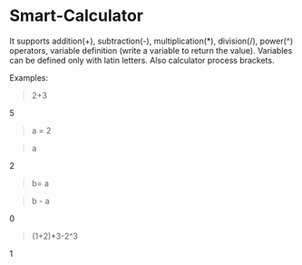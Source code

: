 # Smart-Calculator
It supports addition(+), subtraction(-),
multiplication(*), division(/), power(^) operators,
variable definition (write a variable to return the value).
Variables can be defined only with latin letters.
Also calculator process brackets.



Examples:
>2+3

5

>a = 2

>a

2

>b= a

>b - a

0

>(1+2)*3-2^3

1
